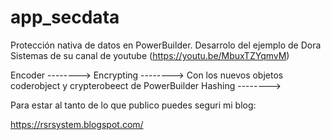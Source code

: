 # app_secdata
Protección nativa de datos en PowerBuilder.
Desarrolo del ejemplo de Dora Sistemas de su canal de youtube (https://youtu.be/MbuxTZYqmvM)

Encoder     -------->
Encrypting  --------> Con los nuevos objetos coderobject y crypterobeect de PowerBuilder
Hashing     -------->

Para estar al tanto de lo que publico puedes seguri mi blog:

https://rsrsystem.blogspot.com/
